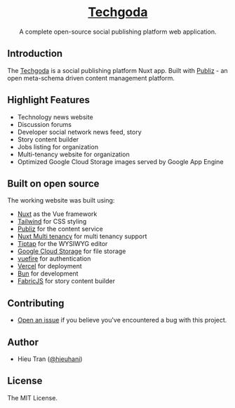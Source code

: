 <a href="https://techgoda.net">
  <h1 align="center">Techgoda</h1>
</a>


<p align="center">
  A complete open-source social publishing platform web application.
</p>

## Introduction

The [Techgoda](https://techgoda.net) is a social publishing platform Nuxt app. Built with [Publiz](https://github.com/hieuhani/publiz) - an open meta-schema driven content management platform.

## Highlight Features

- Technology news website
- Discussion forums
- Developer social network news feed, story
- Story content builder
- Jobs listing for organization
- Multi-tenancy website for organization
- Optimized Google Cloud Storage images served by Google App Engine

## Built on open source

The working website was built using:

- [Nuxt](https://github.com/nuxt/nuxt/) as the Vue framework
- [Tailwind](https://tailwindcss.com/) for CSS styling
- [Publiz](https://github.com/hieuhani/publiz/) for the content service
- [Nuxt Multi tenancy](https://github.com/hieuhani/nuxt-multi-tenancy) for multi tenancy support
- [Tiptap](https://tiptap.dev/) for the WYSIWYG editor
- [Google Cloud Storage](https://cloud.google.com/storage) for file storage
- [vuefire](https://vuefire.vuejs.org/nuxt/auth.html) for authentication
- [Vercel](http://vercel.com/) for deployment
- [Bun](https://bun.sh/) for development
- [FabricJS](http://fabricjs.com/) for story content builder

## Contributing

- [Open an issue](https://github.com/hieuhani/techgoda/issues) if you believe you've encountered a bug with this project.

## Author

- Hieu Tran ([@hieuhani](https://www.linkedin.com/in/hieuhani))

## License

The MIT License.
